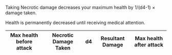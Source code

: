 Taking Necrotic damage decreases your maximum health by 1/(d4-1) $\times$ damage taken.

Health is permanently decreased until receiving medical attention.

| Max health before attack | Necrotic Damage Taken | d4 | Resultant Damage | Max health after attack |
| --- | --- | --- | --- | --- |
